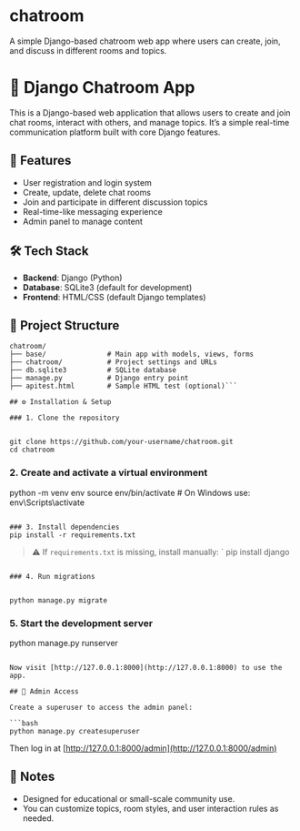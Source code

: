 # chatroom
A simple Django-based chatroom web app where users can create, join, and discuss in different rooms and topics.

# 💬 Django Chatroom App

This is a Django-based web application that allows users to create and join chat rooms, interact with others, and manage topics. It’s a simple real-time communication platform built with core Django features.

## 🚀 Features

- User registration and login system
- Create, update, delete chat rooms
- Join and participate in different discussion topics
- Real-time-like messaging experience
- Admin panel to manage content

## 🛠 Tech Stack

- **Backend**: Django (Python)
- **Database**: SQLite3 (default for development)
- **Frontend**: HTML/CSS (default Django templates)

## 📂 Project Structure

```
chatroom/
├── base/               # Main app with models, views, forms
├── chatroom/           # Project settings and URLs
├── db.sqlite3          # SQLite database
├── manage.py           # Django entry point
├── apitest.html        # Sample HTML test (optional)```

## ⚙️ Installation & Setup

### 1. Clone the repository


git clone https://github.com/your-username/chatroom.git
cd chatroom
```

### 2. Create and activate a virtual environment


python -m venv env
source env/bin/activate  # On Windows use: env\Scripts\activate
```

### 3. Install dependencies
pip install -r requirements.txt
```

> ⚠️ If `requirements.txt` is missing, install manually:
`
pip install django
```

### 4. Run migrations


python manage.py migrate
```

### 5. Start the development server


python manage.py runserver
```

Now visit [http://127.0.0.1:8000](http://127.0.0.1:8000) to use the app.

## 👤 Admin Access

Create a superuser to access the admin panel:

```bash
python manage.py createsuperuser
```

Then log in at [http://127.0.0.1:8000/admin](http://127.0.0.1:8000/admin)

## 📌 Notes

- Designed for educational or small-scale community use.
- You can customize topics, room styles, and user interaction rules as needed.
